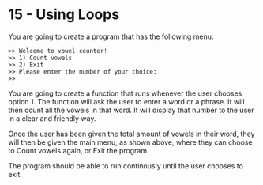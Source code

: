 # 15 - Using Loops

You are going to create a program that has the following menu:

```
>> Welcome to vowel counter!
>> 1) Count vowels
>> 2) Exit
>> Please enter the number of your choice: 
>>
```

You are going to create a function that runs whenever the user chooses option 1.
The function will ask the user to enter a word or a phrase. It will then count all the vowels in that word. It will display that number to the user in a clear and friendly way. 

Once the user has been given the total amount of vowels in their word, they will then be given the main menu, as shown above, where they can choose to Count vowels again, or Exit the program. 

The program should be able to run continously until the user chooses to exit. 